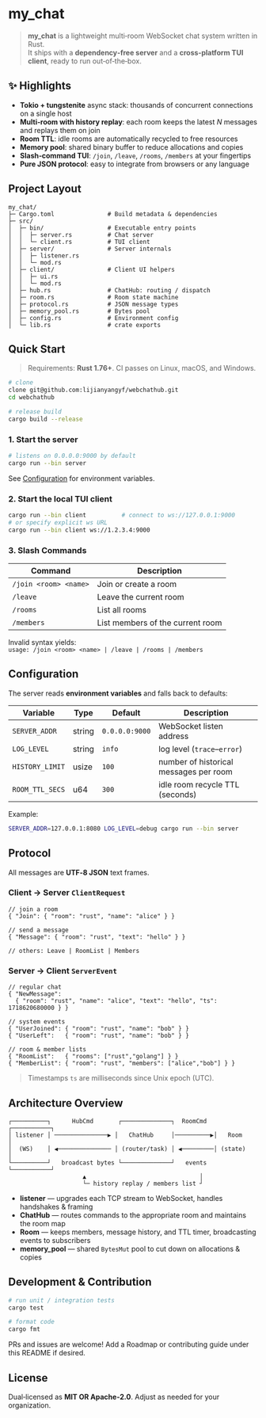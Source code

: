 # my_chat

> **my_chat** is a lightweight multi‑room WebSocket chat system written in Rust.  
> It ships with a **dependency‑free server** and a **cross‑platform TUI client**, ready to run out‑of‑the‑box.

## ✨ Highlights

- **Tokio + tungstenite** async stack: thousands of concurrent connections on a single host
- **Multi‑room with history replay**: each room keeps the latest _N_ messages and replays them on join
- **Room TTL**: idle rooms are automatically recycled to free resources
- **Memory pool**: shared binary buffer to reduce allocations and copies
- **Slash‑command TUI**: `/join`, `/leave`, `/rooms`, `/members` at your fingertips
- **Pure JSON protocol**: easy to integrate from browsers or any language

## Project Layout

```text
my_chat/
├─ Cargo.toml               # Build metadata & dependencies
├─ src/
│  ├─ bin/                  # Executable entry points
│  │  ├─ server.rs          # Chat server
│  │  └─ client.rs          # TUI client
│  ├─ server/               # Server internals
│  │  ├─ listener.rs
│  │  └─ mod.rs
│  ├─ client/               # Client UI helpers
│  │  ├─ ui.rs
│  │  └─ mod.rs
│  ├─ hub.rs                # ChatHub: routing / dispatch
│  ├─ room.rs               # Room state machine
│  ├─ protocol.rs           # JSON message types
│  ├─ memory_pool.rs        # Bytes pool
│  ├─ config.rs             # Environment config
│  └─ lib.rs                # crate exports
```

## Quick Start

> Requirements: **Rust 1.76+**. CI passes on Linux, macOS, and Windows.

```bash
# clone
clone git@github.com:lijianyangyf/webchathub.git
cd webchathub

# release build
cargo build --release
```

### 1. Start the server

```bash
# listens on 0.0.0.0:9000 by default
cargo run --bin server
```

See [Configuration](#configuration) for environment variables.

### 2. Start the local TUI client

```bash
cargo run --bin client          # connect to ws://127.0.0.1:9000
# or specify explicit ws URL
cargo run --bin client ws://1.2.3.4:9000
```

### 3. Slash Commands

| Command | Description |
|---------|-------------|
| `/join <room> <name>` | Join or create a room |
| `/leave` | Leave the current room |
| `/rooms` | List all rooms |
| `/members` | List members of the current room |

Invalid syntax yields:  
`usage: /join <room> <name> | /leave | /rooms | /members`

## Configuration

The server reads **environment variables** and falls back to defaults:

| Variable | Type | Default | Description |
|----------|------|---------|-------------|
| `SERVER_ADDR` | string | `0.0.0.0:9000` | WebSocket listen address |
| `LOG_LEVEL`   | string | `info`        | log level (`trace`–`error`) |
| `HISTORY_LIMIT` | usize | `100`        | number of historical messages per room |
| `ROOM_TTL_SECS` | u64   | `300`        | idle room recycle TTL (seconds) |

Example:

```bash
SERVER_ADDR=127.0.0.1:8080 LOG_LEVEL=debug cargo run --bin server
```

## Protocol

All messages are **UTF‑8 JSON** text frames.

### Client → Server `ClientRequest`

```jsonc
// join a room
{ "Join": { "room": "rust", "name": "alice" } }

// send a message
{ "Message": { "room": "rust", "text": "hello" } }

// others: Leave | RoomList | Members
```

### Server → Client `ServerEvent`

```jsonc
// regular chat
{ "NewMessage":
  { "room": "rust", "name": "alice", "text": "hello", "ts": 1718620680000 } }

// system events
{ "UserJoined": { "room": "rust", "name": "bob" } }
{ "UserLeft":   { "room": "rust", "name": "bob" } }

// room & member lists
{ "RoomList":   { "rooms": ["rust","golang"] } }
{ "MemberList": { "room": "rust", "members": ["alice","bob"] } }
```

> Timestamps `ts` are milliseconds since Unix epoch (UTC).

## Architecture Overview

```text
┌──────────┐      HubCmd       ┌──────────────┐  RoomCmd  ┌───────────┐
│ listener │ ───────────────▶ │   ChatHub     │──────────▶│   Room    │
│  (WS)    │ ◀─────────────── │ (router/task) │ ◀─────────│ (state)   │
└──────────┘   broadcast bytes └──────────────┘   events   └───────────┘
                     ▲                                │
                     └─ history replay / members list ┘
```

* **listener** — upgrades each TCP stream to WebSocket, handles handshakes & framing  
* **ChatHub** — routes commands to the appropriate room and maintains the room map  
* **Room** — keeps members, message history, and TTL timer, broadcasting events to subscribers  
* **memory_pool** — shared `BytesMut` pool to cut down on allocations & copies  

## Development & Contribution

```bash
# run unit / integration tests
cargo test

# format code
cargo fmt
```

PRs and issues are welcome! Add a Roadmap or contributing guide under this README if desired.

## License

Dual‑licensed as **MIT OR Apache‑2.0**. Adjust as needed for your organization.
